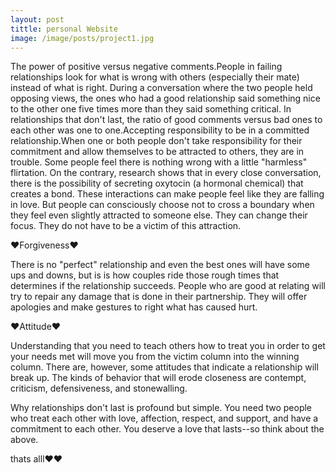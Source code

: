 ```yaml
---
layout: post
tittle: personal Website
image: /image/posts/project1.jpg
---
```

The power of positive versus negative comments.People in failing relationships look for what is wrong with others (especially their mate) instead of what is right. During a conversation where the two people held opposing views, the ones who had a good relationship said something nice to the other one five times more than they said something critical. In relationships that don't last, the ratio of good comments versus bad ones to each other was one to one.Accepting responsibility to be in a committed relationship.When one or both people don't take responsibility for their commitment and allow themselves to be attracted to others, they are in trouble. Some people feel there is nothing wrong with a little "harmless" flirtation. On the contrary, research shows that in every close conversation, there is the possibility of secreting oxytocin (a hormonal chemical) that creates a bond. These interactions can make people feel like they are falling in love. But people can consciously choose not to cross a boundary when they feel even slightly attracted to someone else. They can change their focus. They do not have to be a victim of this attraction.


♥Forgiveness♥


There is no "perfect" relationship and even the best ones will have some ups and downs, but is is how couples ride those rough times that determines if the relationship succeeds. People who are good at relating will try to repair any damage that is done in their partnership. They will offer apologies and make gestures to right what has caused hurt.


♥Attitude♥


Understanding that you need to teach others how to treat you in order to get your needs met will move you from the victim column into the winning column. There are, however, some attitudes that indicate a relationship will break up. The kinds of behavior that will erode closeness are contempt, criticism, defensiveness, and stonewalling.


Why relationships don't last is profound but simple. You need two people who treat each other with love, affection, respect, and support, and have a commitment to each other. You deserve a love that lasts--so think about the above.



thats alll♥♥
